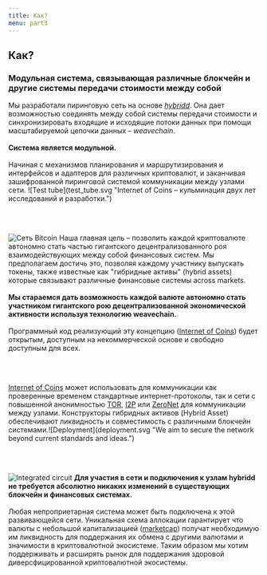 ```yaml
---
title: Как?
menu: part3
---
```


## Как?
### Модульная система, связывающая различные блокчейн и другие системы передачи стоимости между собой

<span class="column-left">
Мы разработали пиринговую сеть на основе <a href="https://github.com/internetofcoins/hybridd" target="_blank"><i>hybridd</i></a>. Она дает возможностью соединять между собой системы передачи стоимости и синхронизировать входящие и исходящие потоки данных при помощи масштабируемой цепочки данных – <i>weavechain</i>. <br><br><b>Система является модульной.</b><br><br> Начиная с механизмов планирования и маршрутизирования и интерфейсов и адаптеров для различных криптовалют, и заканчивая зашифрованной пиринговой системой коммуникации между узлами сети.
</span><span class="column-right small" style="height: 12em;">![Test tube](test_tube.svg "Internet of Coins – кульминация двух лет исследований и разработки.")</span>

<br><br>

<span class="column-left small" style="height: 15em;">![Сеть Bitcoin](bitcoin_network.svg "We have taken the solid development and resilience of Bitcoin as an example.")</span><span class="column-right">
Наша главная цель – позволить каждой криптовалюте автономно стать частью гигантского децентрализованного роя взаимодействующих между собой финансовых систем. Мы предполагаем достичь это, позволяя каждому участнику выпускать токены, также известные как "гибридные активы" (hybrid assets) которые связывают различные финансовые системы across markets. <br><br><b>Мы стараемся дать возможность каждой валюте автономно стать участником гигантского рою децентрализованной экономической активности используя технологию weavechain.</b><br><br> Программный код реализующий эту концепцию (<a href="https://internetofcoins.org" target="_blank">Internet of Coins</a>) будет открытым, доступным на некоммерческой основе и свободно доступным для всех.</span>

<br><br>

<span class="column-left">
<a href="https://internetofcoins.org" target="_blank">Internet of Coins</a> может использовать для коммуникации как проверенные временем стандартные интернет-протоколы, так и сети с повышенной анонимностью <a href="https://www.torproject.org/" target="_blank">TOR</a>, <a href="https://geti2p.net/" target="_blank">I2P</a> или <a href="https://zeronet.io/" target="_blank">ZeroNet</a> для коммуникации между узлами. Конструкторы гибридных активов (Hybrid Asset) обеспечивают ликвидность и совместимость с различными блокчейн системами.</span><span class="column-right small" style="height: 9em;">![Deployment](deployment.svg "We aim to secure the network beyond current standards and ideas.")</span>

<br><br>

<span class="column-left small" style="height: 10em;">![Integrated circuit](integrated_circuit.svg "Everyone is free to connect to Internet of Coins hybrid nodes.")</span><span class="column-right">
<b>Для участия в сети и подключения к узлам hybridd не требуется абсолютно никаких изменений в существующих блокчейн и финансовых системах.</b><br><br>Любая непроприетарная система может быть подключена к этой развивающейся сети. Уникальная схема аллокации гарантирует что валюты с небольшой капитализацией (<a href="http://coinmarketcap.com/" target="_blank">marketcap</a>) получат необходимую им ликвидность для поддержания их обмена с другими валютами и значимости в криптовалютной экосистеме. Таким образом мы хотим поддерживать и расширять рынок для поддержания здоровой диверсфицированной криптовалютной экосистемы.

